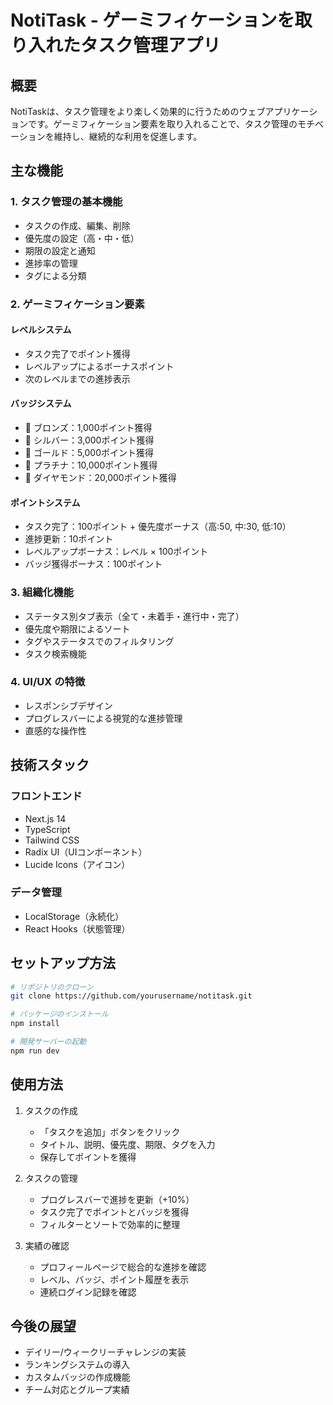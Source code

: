 # NotiTask - ゲーミフィケーションを取り入れたタスク管理アプリ

## 概要

NotiTaskは、タスク管理をより楽しく効果的に行うためのウェブアプリケーションです。ゲーミフィケーション要素を取り入れることで、タスク管理のモチベーションを維持し、継続的な利用を促進します。

## 主な機能

### 1. タスク管理の基本機能
- タスクの作成、編集、削除
- 優先度の設定（高・中・低）
- 期限の設定と通知
- 進捗率の管理
- タグによる分類

### 2. ゲーミフィケーション要素
#### レベルシステム
- タスク完了でポイント獲得
- レベルアップによるボーナスポイント
- 次のレベルまでの進捗表示

#### バッジシステム
- 🎯 ブロンズ：1,000ポイント獲得
- 🥈 シルバー：3,000ポイント獲得
- 🥇 ゴールド：5,000ポイント獲得
- 💎 プラチナ：10,000ポイント獲得
- 👑 ダイヤモンド：20,000ポイント獲得

#### ポイントシステム
- タスク完了：100ポイント + 優先度ボーナス（高:50, 中:30, 低:10）
- 進捗更新：10ポイント
- レベルアップボーナス：レベル × 100ポイント
- バッジ獲得ボーナス：100ポイント

### 3. 組織化機能
- ステータス別タブ表示（全て・未着手・進行中・完了）
- 優先度や期限によるソート
- タグやステータスでのフィルタリング
- タスク検索機能

### 4. UI/UX の特徴
- レスポンシブデザイン
- プログレスバーによる視覚的な進捗管理
- 直感的な操作性

## 技術スタック

### フロントエンド
- Next.js 14
- TypeScript
- Tailwind CSS
- Radix UI（UIコンポーネント）
- Lucide Icons（アイコン）

### データ管理
- LocalStorage（永続化）
- React Hooks（状態管理）

## セットアップ方法

```bash
# リポジトリのクローン
git clone https://github.com/yourusername/notitask.git

# パッケージのインストール
npm install

# 開発サーバーの起動
npm run dev
```

## 使用方法

1. タスクの作成
   - 「タスクを追加」ボタンをクリック
   - タイトル、説明、優先度、期限、タグを入力
   - 保存してポイントを獲得

2. タスクの管理
   - プログレスバーで進捗を更新（+10%）
   - タスク完了でポイントとバッジを獲得
   - フィルターとソートで効率的に整理

3. 実績の確認
   - プロフィールページで総合的な進捗を確認
   - レベル、バッジ、ポイント履歴を表示
   - 連続ログイン記録を確認

## 今後の展望

- デイリー/ウィークリーチャレンジの実装
- ランキングシステムの導入
- カスタムバッジの作成機能
- チーム対応とグループ実績
